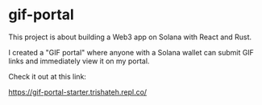 # gif-portal

This project is about building a Web3 app on Solana with React and Rust.

I created a "GIF portal" where anyone with a Solana wallet can submit GIF links and immediately view it on my portal.


Check it out at this link:

https://gif-portal-starter.trishateh.repl.co/
